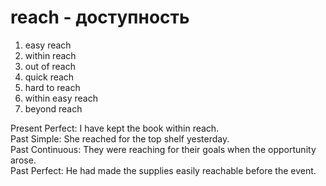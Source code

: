 # reach - доступность

1. easy reach
2. within reach
3. out of reach
4. quick reach
5. hard to reach
6. within easy reach
7. beyond reach

Present Perfect: I have kept the book within reach.  
Past Simple: She reached for the top shelf yesterday.  
Past Continuous: They were reaching for their goals when the opportunity arose.  
Past Perfect: He had made the supplies easily reachable before the event.
